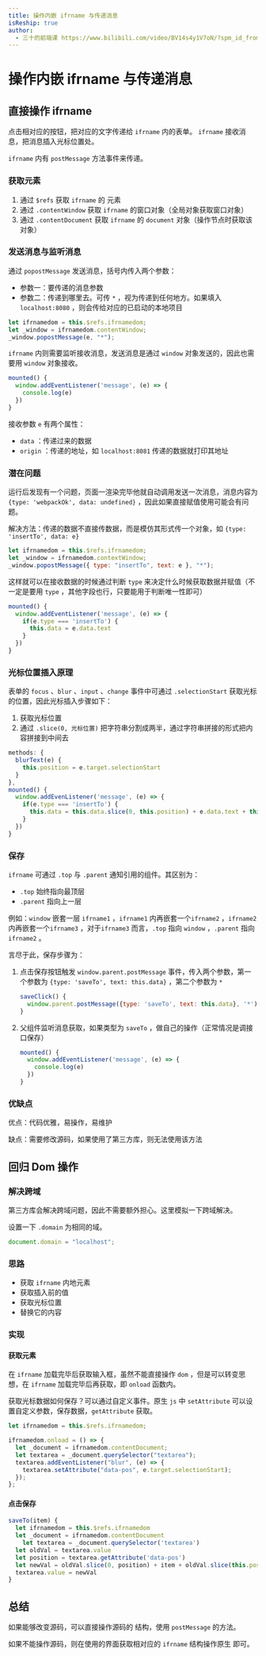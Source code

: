 ```yaml
---
title: 操作内嵌 ifrname 与传递消息
isReship: true
author:
  - 三十的前端课 https://www.bilibili.com/video/BV14s4y1V7oN/?spm_id_from=333.1387.upload.video_card.click
---
```


# 操作内嵌 ifrname 与传递消息

## 直接操作 ifrname

点击相对应的按钮，把对应的文字传递给 `ifrname` 内的表单。 `ifrname` 接收消息，把消息插入光标位置处。

`ifrname` 内有 `postMessage` 方法事件来传递。

### 获取元素

1. 通过 `$refs` 获取 `ifrname` 的 <SpecialWords text="DOM" /> 元素
2. 通过 `.contentWindow` 获取 `ifrname` 的窗口对象（全局对象获取窗口对象）
3. 通过 `.contentDocument` 获取 `ifrname` 的 `document` 对象（操作节点时获取该对象）

### 发送消息与监听消息

通过 `popostMessage` 发送消息，括号内传入两个参数：

- 参数一：要传递的消息参数
- 参数二：传递到哪里去。可传 `*` ，视为传递到任何地方。如果填入 `localhost:8080` ，则会传给对应的已启动的本地项目

```js
let ifrnamedom = this.$refs.ifrnamedom;
let _window = ifrnamedom.contentWindow;
_window.popostMessage(e, "*");
```

`ifrname` 内则需要监听接收消息，发送消息是通过 `window` 对象发送的，因此也需要用 `window` 对象接收。

```js
mounted() {
  window.addEventListener('message', (e) => {
    console.log(e)
  })
}
```

接收参数 `e` 有两个属性：

- `data` ：传递过来的数据
- `origin` ：传递的地址，如 `localhost:8081` 传递的数据就打印其地址

### 潜在问题

运行后发现有一个问题，页面一渲染完毕他就自动调用发送一次消息，消息内容为 `{type: 'webpackOk', data: undefined}` ，因此如果直接赋值使用可能会有问题。

解决方法：传递的数据不直接传数据，而是模仿其形式传一个对象，如 `{type: 'insertTo', data: e}`

```js
let ifrnamedom = this.$refs.ifrnamedom;
let _window = ifrnamedom.contextWindow;
_window.popostMessage({ type: "insertTo", text: e }, "*");
```

这样就可以在接收数据的时候通过判断 `type` 来决定什么时候获取数据并赋值（不一定是要用 `type` ，其他字段也行，只要能用于判断唯一性即可）

```js
mounted() {
  window.addEventListener('message', (e) => {
    if(e.type === 'insertTo') {
      this.data = e.data.text
    }
  })
}
```

### 光标位置插入原理

表单的 `focus` 、`blur` 、`input` 、`change` 事件中可通过 `.selectionStart` 获取光标的位置，因此光标插入步骤如下：

1. 获取光标位置
2. 通过 `.slice(0, 光标位置)` 把字符串分割成两半，通过字符串拼接的形式把内容拼接到中间去

```js
methods: {
  blurText(e) {
    this.position = e.target.selectionStart
  }
},
mounted() {
  window.addEvenListener('message', (e) => {
    if(e.type === 'insertTo') {
      this.data = this.data.slice(0, this.position) + e.data.text + this.data.slice(this.position)
    }
  })
}
```

### 保存

`ifrname` 可通过 `.top` 与 `.parent` 通知引用的组件。其区别为：

- `.top` 始终指向最顶层
- `.parent` 指向上一层

例如：`window` 嵌套一层 `ifrname1` ，`ifrname1` 内再嵌套一个`ifrname2` ，`ifrname2` 内再嵌套一个`ifrname3` ，对于`ifrname3` 而言，`.top` 指向 `window` ，`.parent` 指向`ifrname2` 。

言尽于此，保存步骤为：

1. 点击保存按钮触发 `window.parent.postMessage` 事件，传入两个参数，第一个参数为 `{type: 'saveTo', text: this.data}` ，第二个参数为 `*`

   ```js
   saveClick() {
     window.parent.postMessage({type: 'saveTo', text: this.data}, '*')
   }
   ```

2. 父组件监听消息获取，如果类型为 `saveTo` ，做自己的操作（正常情况是调接口保存）

   ```js
   mounted() {
     window.addEventListener('message', (e) => {
       console.log(e)
     })
   }
   ```

### 优缺点

优点：代码优雅，易操作，易维护

缺点：需要修改源码，如果使用了第三方库，则无法使用该方法

## 回归 Dom 操作

### 解决跨域

第三方库会解决跨域问题，因此不需要额外担心。这里模拟一下跨域解决。

设置一下 `.domain` 为相同的域。

```js
document.domain = "localhost";
```

### 思路

- 获取 `ifrname` 内地元素
- 获取插入前的值
- 获取光标位置
- 替换它的内容

### 实现

#### 获取元素

在 `ifrname` 加载完毕后获取输入框，虽然不能直接操作 `dom` ，但是可以转变思想，在 `ifrname` 加载完毕后再获取，即 `onload` 函数内。

获取光标数据如何保存？可以通过自定义事件。原生 `js` 中 `setAttribute` 可以设置自定义参数，保存数据，`getAttribute` 获取。

```js
let ifrnamedom = this.$refs.ifrnamedom;

ifrnamedom.onload = () => {
  let _document = ifrnamedom.contentDocument;
  let textarea = _document.querySelector("textarea");
  textarea.addEventListener("blur", (e) => {
    textarea.setAttribute("data-pos", e.target.selectionStart);
  });
};
```

#### 点击保存

```js
saveTo(item) {
  let ifrnamedom = this.$refs.ifrnamedom
  let _document = ifrnamedom.contentDocument
	let textarea = _document.querySelector('textarea')
  let oldVal = textarea.value
  let position = textarea.getAttribute('data-pos')
  let newVal = oldVal.slice(0, position) + item + oldVal.slice(this.position)
  textarea.value = newVal
}
```

## 总结

如果能够改变源码，可以直接操作源码的 <SpecialWords text="DOM" /> 结构，使用 `postMessage` 的方法。

如果不能操作源码，则在使用的界面获取相对应的 `ifrname` 结构操作原生 <SpecialWords text="DOM" /> 即可。
